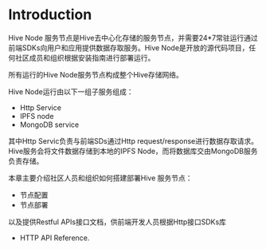 # Introduction


Hive Node 服务节点是Hive去中心化存储的服务节点，并需要24\*7常驻运行通过前端SDKs向用户和应用提供数据存取服务。Hive Node是开放的源代码项目，任何社区成员和组织根据安装指南进行部署运行。

所有运行的Hive Node服务节点构成整个Hive存储网络。

Hive Node运行由以下一组子服务组成：

* Http Service
* IPFS node
* MongoDB service

其中Http Servic负责与前端SDs通过Http request/response进行数据存取请求。Hive服务会将文件数据存储到本地的IPFS Node，而将数据库交由MongoDB服务负责存储。


本章主要介绍社区人员和组织如何搭建部署Hive 服务节点：
* 节点配置
* 节点部署

以及提供Restful APIs接口文档，供前端开发人员根据Http接口SDKs库
* HTTP API Reference.
